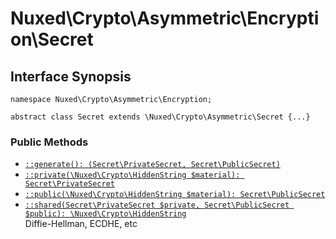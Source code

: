 # Nuxed\\Crypto\\Asymmetric\\Encryption\\Secret




## Interface Synopsis




``` Hack
namespace Nuxed\Crypto\Asymmetric\Encryption;

abstract class Secret extends \Nuxed\Crypto\Asymmetric\Secret {...}
```




### Public Methods




+ [` ::generate(): (Secret\PrivateSecret, Secret\PublicSecret) `](<class.Nuxed.Crypto.Asymmetric.Encryption.Secret.generate.md>)
+ [` ::private(\Nuxed\Crypto\HiddenString $material): Secret\PrivateSecret `](<class.Nuxed.Crypto.Asymmetric.Encryption.Secret.private.md>)
+ [` ::public(\Nuxed\Crypto\HiddenString $material): Secret\PublicSecret `](<class.Nuxed.Crypto.Asymmetric.Encryption.Secret.public.md>)
+ [` ::shared(Secret\PrivateSecret $private, Secret\PublicSecret $public): \Nuxed\Crypto\HiddenString `](<class.Nuxed.Crypto.Asymmetric.Encryption.Secret.shared.md>)\
  Diffie-Hellman, ECDHE, etc